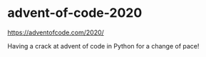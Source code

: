 # advent-of-code-2020

<https://adventofcode.com/2020/>

Having a crack at advent of code in Python for a change of pace!